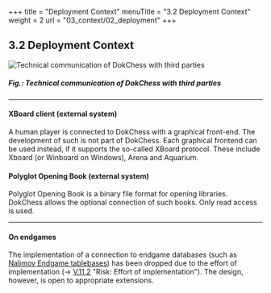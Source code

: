 +++
title = "Deployment Context"
menuTitle = "3.2 Deployment Context"
weight = 2
url = "03_context/02_deployment"
+++

## 3.2 Deployment Context

![Technical communication of DokChess with third parties](/images/en/03_02_DeploymentContext.png "Technical communication of DokChess with third parties")
##### Fig.: Technical communication of DokChess with third parties

-----

#### XBoard client (external system)
A human player is connected to DokChess with a graphical front-end. The development of such is not part of DokChess. Each graphical frontend can be used instead, if it supports the so-called XBoard protocol. These include Xboard (or Winboard on Windows), Arena and Aquarium.

#### Polyglot Opening Book (external system)
Polyglot Opening Book is a binary file format for opening libraries. DokChess allows the optional connection of such books. Only read access is used.

-----

#### On endgames
The implementation of a connection to endgame databases (such as [Nalimov Endgame tablebases](https://en.wikipedia.org/wiki/Endgame_tablebase)) has been dropped due to the effort of implementation (→ [V.11.2](#section-v-11-2) "Risk: Effort of implementation"). The design, however, is open to appropriate extensions.

